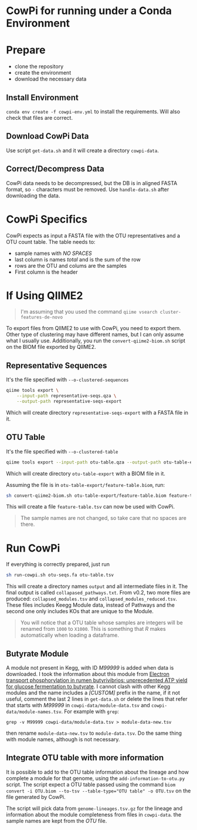 # CowPi for running under a Conda Environment

# Prepare

* clone the repository
* create the environment
* download the necessary data

## Install Environment

`conda env create -f cowpi-env.yml` to install the requirements. Will also check that files are correct.

## Download CowPi Data

Use script `get-data.sh` and it will create a directory `cowpi-data`.

## Correct/Decompress Data
CowPi data needs to be decompressed, but the DB is in aligned FASTA format, so `-` characters must be removed. Use `handle-data.sh` after downloading the data.

# CowPi Specifics

CowPi expects as input a FASTA file with the OTU representatives and a OTU count table. The table needs to:
* sample names with *NO SPACES*
* last column is names *total* and is the sum of the row
* rows are the OTU and colums are the samples
* First column is the header

# If Using QIIME2
> I'm assuming that you used the command `qiime vsearch cluster-features-de-novo`

To export files from QIIME2 to use with CowPi, you need to export them. Other type of clustering may have different names, but I can only assume what I usually use. Additionally, you run the `convert-qiime2-biom.sh` script on the BIOM file exported by QIIME2.

## Representative Sequences
It's the file specified with `--o-clustered-sequences`

```bash
qiime tools export \
    --input-path representative-seqs.qza \
    --output-path representative-seqs-export
```
Which will create directory `representative-seqs-export` with a FASTA file in it.

## OTU Table
It's the file specified with `--o-clustered-table`
```bash
qiime tools export --input-path otu-table.qza --output-path otu-table-export
```
Which will create directory `otu-table-export` with a BIOM file in it.

Assuming the file is in `otu-table-export/feature-table.biom`, run:

```bash
sh convert-qiime2-biom.sh otu-table-export/feature-table.biom feature-table.tsv
```

This will create a file `feature-table.tsv` can now be used with CowPi.

> The sample names are not changed, so take care that no spaces are there.

# Run CowPi
If everything is correctly prepared, just run
```bash
sh run-cowpi.sh otu-seqs.fa otu-table.tsv
```

This will create a directory names `output` and all intermediate files in it. The final output is called `collapased_pathways.txt`. From v0.2, two more files are produced: `collapsed_modules.tsv` and `collapsed_modules_reduced.tsv`. These files includes Keegg Module data, instead of Pathways and the second one only includes KOs that are unique to the Module.

> You will notice that a OTU table whose samples are integers will be renamed from `1000` to `X1000`. This is something that *R* makes automatically when loading a dataframe.

## Butyrate Module

A module not present in Kegg, with ID *M99999* is added when data is downloaded. I took the information about this module from [Electron transport phosphorylation in rumen butyrivibrios: unprecedented ATP yield for glucose fermentation to butyrate](https://www.frontiersin.org/articles/10.3389/fmicb.2015.00622/full). I cannot clash with other Kegg modules and the name includes a *[CUSTOM]* prefix in the name, if it not useful, comment the last 2 lines in `get-data.sh` or delete the lines that refer that starts with *M99999* in `cowpi-data/module-data.tsv` and `cowpi-data/module-names.tsv`. For example with `grep`:

`grep -v M99999 cowpi-data/module-data.tsv > module-data-new.tsv`

then rename `module-data-new.tsv` to `module-data.tsv`. Do the same thing with module names, although is not necessary.

## Integrate OTU table with more information

It is possible to add to the OTU table information about the lineage and how complete a module for that genome, using the `add-information-to-otu.py` script. The script expect a OTU table passed using the command `biom convert -i OTU.biom --to-tsv --table-type="OTU table" -o OTU.tsv` on the file generated by CowPi.

The script will pick data from `genome-lineages.tsv.gz` for the lineage and information about the module completeness from files in `cowpi-data`. the sample names are kept from the *OTU* file.
